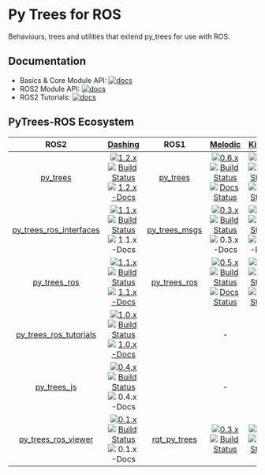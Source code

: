 # Py Trees for ROS

Behaviours, trees and utilities that extend py_trees for use
with ROS.

## Documentation

* Basics & Core Module API: [![docs][py-trees-docs-dashing-image]][py-trees-docs-1.2.x]
* ROS2 Module API: [![docs][py-trees-ros-docs-dashing-image]][py-trees-ros-docs-1.1.x]
* ROS2 Tutorials: [![docs][py-trees-ros-tutorials-docs-dashing-image]][py-trees-ros-tutorials-docs-1.0.x]

## PyTrees-ROS Ecosystem


| ROS2 | [Dashing][dashing-build-farm] |  ROS1 | [Melodic][melodic-build-farm] | [Kinetic][kinetic-build-farm] |
|:---:|:---:|:---:|:---:|:---:|
| [py_trees][py-trees-ros-index] | [![1.2.x][1.2.x-sources-image]][py-trees-sources-1.2.x]<br/>[![Build Status][py-trees-build-status-dashing-image]][py-trees-build-status-dashing]<br/>[![1.2.x-Docs][1.2.x-rtd-image]][py-trees-docs-1.2.x] | [py_trees][py-trees-wiki] | [![0.6.x][0.6.x-sources-image]][py-trees-sources-0.6.x]<br/>[![Build Status][py-trees-build-status-melodic-image]][py-trees-build-status-melodic]<br/>[![Docs Status][py-trees-docs-melodic-image]][py-trees-docs-melodic] | [![0.5.x][0.5.x-sources-image]][py-trees-sources-0.5.x]<br/>[![Build Status][py-trees-build-status-kinetic-image]][py-trees-build-status-kinetic]<br/>[![Docs Status][py-trees-docs-kinetic-image]][py-trees-docs-kinetic] |
| [py_trees_ros_interfaces][py-trees-ros-interfaces-ros-index] | [![1.1.x][1.1.x-sources-image]][py-trees-ros-interfaces-sources-1.1.x]<br/>[![Build Status][py-trees-ros-interfaces-build-status-dashing-image]][py-trees-ros-interfaces-build-status-dashing]<br/>![1.1.x-Docs][not-available-docs-image] | [py_trees_msgs][py-trees-msgs-wiki] | [![0.3.x][0.3.x-sources-image]][py-trees-msgs-sources-melodic]<br/>[![Build Status][py-trees-msgs-build-status-melodic-image]][py-trees-msgs-build-status-melodic]<br/>![0.3.x-Docs][not-available-docs-image] | [![0.3.x][0.3.x-sources-image]][py-trees-msgs-sources-kinetic]<br/>[![Build Status][py-trees-msgs-build-status-kinetic-image]][py-trees-msgs-build-status-kinetic]<br/>![0.3.x-Docs][not-available-docs-image] |
| [py_trees_ros][py-trees-ros-ros-index] | [![1.1.x][1.1.x-sources-image]][py-trees-ros-sources-1.1.x]<br/>[![Build Status][py-trees-ros-build-status-dashing-image]][py-trees-ros-build-status-dashing]<br/>[![1.1.x-Docs][1.1.x-rtd-image]][py-trees-ros-docs-1.1.x] | [py_trees_ros][py-trees-ros-wiki] | [![0.5.x][0.5.x-sources-image]][py-trees-ros-sources-0.5.x]<br/>[![Build Status][py-trees-ros-build-status-melodic-image]][py-trees-ros-build-status-melodic]<br/>[![Docs Status][py-trees-ros-docs-melodic-image]][py-trees-ros-docs-melodic] | [![0.5.x][0.5.x-sources-image]][py-trees-ros-sources-0.5.x]<br/>[![Build Status][py-trees-ros-build-status-kinetic-image]][py-trees-ros-build-status-kinetic]<br/>[![Docs Status][py-trees-ros-docs-kinetic-image]][py-trees-ros-docs-kinetic] |
| [py_trees_ros_tutorials][py-trees-ros-tutorials-ros-index] | [![1.0.x][1.0.x-sources-image]][py-trees-ros-tutorials-sources-1.0.x]<br/>[![Build Status][py-trees-ros-tutorials-build-status-dashing-image]][py-trees-ros-tutorials-build-status-dashing]<br/>[![1.0.x-Docs][1.0.x-rtd-image]][py-trees-ros-tutorials-docs-1.0.x] |  | - | - |
| [py_trees_js][py-trees-js-ros-index] | [![0.4.x][0.4.x-sources-image]][py-trees-js-sources-0.4.x]<br/>[![Build Status][py-trees-js-build-status-dashing-image]][py-trees-js-build-status-dashing]<br/> ![0.4.x-Docs][not-available-docs-image] |  | - | - |
| [py_trees_ros_viewer][py-trees-ros-viewer-ros-index] | [![0.1.x][0.1.x-sources-image]][py-trees-ros-viewer-sources-0.1.x]<br/>[![Build Status][py-trees-ros-viewer-build-status-dashing-image]][py-trees-ros-viewer-build-status-dashing]<br/> ![0.1.x-Docs][not-available-docs-image] | [rqt_py_trees][rqt-py-trees-wiki] | [![0.3.x][0.3.x-sources-image]][rqt-py-trees-sources-melodic]<br/>[![Build Status][rqt-py-trees-build-status-melodic-image]][rqt-py-trees-build-status-melodic] | [![0.3.x][0.3.x-sources-image]][rqt-py-trees-sources-kinetic]<br/>[![Build Status][rqt-py-trees-build-status-kinetic-image]][rqt-py-trees-build-status-kinetic] |

[devel-sources-image]: http://img.shields.io/badge/sources-devel-blue.svg?style=plastic
[1.2.x-sources-image]: http://img.shields.io/badge/sources-1.2.x-blue.svg?style=plastic
[1.1.x-sources-image]: http://img.shields.io/badge/sources-1.1.x-blue.svg?style=plastic
[1.0.x-sources-image]: http://img.shields.io/badge/sources-1.0.x-blue.svg?style=plastic
[0.6.x-sources-image]: http://img.shields.io/badge/sources-0.6.x-blue.svg?style=plastic
[0.5.x-sources-image]: http://img.shields.io/badge/sources-0.5.x-blue.svg?style=plastic
[0.4.x-sources-image]: http://img.shields.io/badge/sources-0.4.x-blue.svg?style=plastic
[0.3.x-sources-image]: http://img.shields.io/badge/sources-0.3.x-blue.svg?style=plastic
[0.1.x-sources-image]: http://img.shields.io/badge/sources-0.1.x-blue.svg?style=plastic

[devel-rtd-image]: https://readthedocs.org/projects/py-trees/badge/?version=devel&style=plastic
[1.2.x-rtd-image]: https://readthedocs.org/projects/py-trees/badge/?version=release-1.2.x&style=plastic
[1.1.x-rtd-image]: https://readthedocs.org/projects/py-trees/badge/?version=release-1.0.x&style=plastic
[1.0.x-rtd-image]: https://readthedocs.org/projects/py-trees/badge/?version=release-1.0.x&style=plastic
[0.6.x-rtd-image]: https://readthedocs.org/projects/py-trees/badge/?version=release-0.6.x&style=plastic
[0.5.x-rtd-image]: https://readthedocs.org/projects/py-trees/badge/?version=release-0.5.x&style=plastic

[devel-docs-image]: http://img.shields.io/badge/docs-devel-brightgreen.svg?style=plastic
[1.2.x-docs-image]: http://img.shields.io/badge/docs-1.2.x-brightgreen.svg?style=plastic
[0.6.x-docs-image]: http://img.shields.io/badge/docs-0.6.x-brightgreen.svg?style=plastic
[0.5.x-docs-image]: http://img.shields.io/badge/docs-0.5.x-brightgreen.svg?style=plastic
[0.3.x-docs-image]: http://img.shields.io/badge/docs-0.3.x-brightgreen.svg?style=plastic
[not-available-docs-image]: http://img.shields.io/badge/docs-n/a-yellow.svg?style=plastic

[1.2.x-debians-image]: http://img.shields.io/badge/debians-1.2.x-orange.svg?style=plastic
[0.6.x-debians-image]: http://img.shields.io/badge/debians-0.6.x-orange.svg?style=plastic
[0.5.x-debians-image]: http://img.shields.io/badge/debians-0.5.x-orange.svg?style=plastic
[0.4.x-debians-image]: http://img.shields.io/badge/debians-0.4.x-orange.svg?style=plastic
[0.3.x-debians-image]: http://img.shields.io/badge/debians-0.3.x-orange.svg?style=plastic
[0.1.x-debians-image]: http://img.shields.io/badge/debians-0.1.x-orange.svg?style=plastic

[dashing-build-farm]: http://repo.ros2.org/status_page/ros_dashing_default.html?q=py_trees
[melodic-build-farm]: http://repositories.ros.org/status_page/ros_melodic_default.html?q=py_trees
[kinetic-build-farm]: http://repositories.ros.org/status_page/ros_kinetic_default.html?q=py_trees

[py-trees-build-status-dashing]: http://build.ros2.org/job/Dbin_uB64__py_trees__ubuntu_bionic_amd64__binary/
[py-trees-build-status-dashing-image]: http://build.ros2.org/job/Dbin_uB64__py_trees__ubuntu_bionic_amd64__binary/badge/icon?style=plastic
[py-trees-build-status-kinetic]: http://build.ros.org/job/Kbin_uX64__py_trees__ubuntu_xenial_amd64__binary
[py-trees-build-status-kinetic-image]: http://build.ros.org/job/Kbin_uX64__py_trees__ubuntu_xenial_amd64__binary/badge/icon?style=plastic
[py-trees-build-status-melodic]: http://build.ros.org/job/Mbin_uB64__py_trees__ubuntu_bionic_amd64__binary
[py-trees-build-status-melodic-image]: http://build.ros.org/job/Mbin_uB64__py_trees__ubuntu_bionic_amd64__binary/badge/icon?style=plastic
[py-trees-docs-devel]: http://py-trees.readthedocs.io/
[py-trees-docs-1.2.x]: http://py-trees.readthedocs.io/en/release-1.2.x/
[py-trees-docs-0.6.x]: http://py-trees.readthedocs.io/en/release-0.6.x/
[py-trees-docs-0.5.x]: http://docs.ros.org/kinetic/api/py_trees/html/
[py-trees-docs-kinetic]: http://docs.ros.org/kinetic/api/py_trees/html/
[py-trees-docs-dashing-image]: http://img.shields.io/badge/py_trees-dashing-brightgreen.svg?style=plastic
[py-trees-docs-kinetic-image]: https://img.shields.io/jenkins/s/http/build.ros.org/job/Kdoc__py_trees__ubuntu_xenial_amd64.svg?label=docs&style=plastic
[py-trees-docs-melodic]: http://docs.ros.org/melodic/api/py_trees/html/
[py-trees-docs-melodic-image]: https://img.shields.io/jenkins/s/http/build.ros.org/job/Mdoc__py_trees__ubuntu_bionic_amd64.svg?label=docs&style=plastic
[py-trees-ros-index]: https://index.ros.org/p/py_trees/github-splintered-reality-py_trees
[py-trees-sources-devel]: https://github.com/splintered-reality/py_trees/tree/devel
[py-trees-sources-1.2.x]: https://github.com/splintered-reality/py_trees/tree/release/1.2.x
[py-trees-sources-0.6.x]: https://github.com/splintered-reality/py_trees/tree/release/0.6.x
[py-trees-sources-0.5.x]: https://github.com/splintered-reality/py_trees/tree/release/0.5.x
[py-trees-wiki]: http://wiki.ros.org/py_trees

[py-trees-ros-interfaces-build-status-dashing]: http://build.ros2.org/job/Dbin_uB64__py_trees_ros_interfaces__ubuntu_bionic_amd64__binary/
[py-trees-ros-interfaces-build-status-dashing-image]: http://build.ros2.org/job/Dbin_uB64__py_trees_ros_interfaces__ubuntu_bionic_amd64__binary/badge/icon?style=plastic
[py-trees-ros-interfaces-ros-index]: https://index.ros.org/p/py_trees_ros_interfaces/github-splintered-reality-py_trees_ros_interfaces
[py-trees-ros-interfaces-sources-1.1.x]: https://github.com/splintered-reality/py_trees_ros_interfaces/tree/release/1.1.x

[py-trees-ros-build-status-dashing]: http://build.ros2.org/job/Dbin_uB64__py_trees_ros__ubuntu_bionic_amd64__binary/
[py-trees-ros-build-status-dashing-image]: http://build.ros2.org/job/Dbin_uB64__py_trees_ros__ubuntu_bionic_amd64__binary/badge/icon?style=plastic
[py-trees-ros-build-status-kinetic]: http://build.ros.org/job/Kbin_uX64__py_trees_ros__ubuntu_xenial_amd64__binary
[py-trees-ros-build-status-kinetic-image]: http://build.ros.org/job/Kbin_uX64__py_trees_ros__ubuntu_xenial_amd64__binary/badge/icon?style=plastic
[py-trees-ros-build-status-melodic]: http://build.ros.org/job/Mbin_uB64__py_trees_ros__ubuntu_bionic_amd64__binary
[py-trees-ros-build-status-melodic-image]: http://build.ros.org/job/Mbin_uB64__py_trees_ros__ubuntu_bionic_amd64__binary/badge/icon?style=plastic
[py-trees-ros-docs-1.1.x]: http://py-trees-ros.readthedocs.io/en/release-1.1.x/
[py-trees-ros-docs-dashing-image]: http://img.shields.io/badge/py_trees_ros-dashing-brightgreen.svg?style=plastic
[py-trees-ros-docs-kinetic]: http://docs.ros.org/kinetic/api/py_trees_ros/html/
[py-trees-ros-docs-kinetic-image]: https://img.shields.io/jenkins/s/http/build.ros.org/job/Kdoc__py_trees_ros__ubuntu_xenial_amd64.svg?label=docs&style=plastic
[py-trees-ros-docs-melodic]: http://docs.ros.org/melodic/api/py_trees_ros/html/
[py-trees-ros-docs-melodic-image]: https://img.shields.io/jenkins/s/http/build.ros.org/job/Mdoc__py_trees_ros__ubuntu_bionic_amd64.svg?label=docs&style=plastic
[py-trees-ros-ros-index]: https://index.ros.org/p/py_trees_ros/github-splintered-reality-py_trees_ros
[py-trees-ros-sources-1.1.x]: https://github.com/splintered-reality/py_trees_ros/tree/release/1.1.x
[py-trees-ros-sources-0.5.x]: https://github.com/splintered-reality/py_trees_ros/tree/release/0.5.x
[py-trees-ros-wiki]: http://wiki.ros.org/py_trees_ros


[py-trees-ros-tutorials-build-status-dashing]: http://build.ros2.org/job/Dbin_uB64__py_trees_ros_tutorials__ubuntu_bionic_amd64__binary/
[py-trees-ros-tutorials-build-status-dashing-image]: http://build.ros2.org/job/Dbin_uB64__py_trees_ros_tutorials__ubuntu_bionic_amd64__binary/badge/icon?style=plastic
[py-trees-ros-tutorials-docs-1.0.x]: http://py-trees-ros-tutorials.readthedocs.io/en/release-1.0.x/
[py-trees-ros-tutorials-sources-1.0.x]: https://github.com/splintered-reality/py_trees_ros_tutorials/tree/release/1.0.x
[py-trees-ros-tutorials-ros-index]: https://index.ros.org/p/py_trees_ros_tutorials/github-splintered-reality-py_trees_ros_tutorials
[py-trees-ros-tutorials-docs-dashing-image]: http://img.shields.io/badge/py_trees_ros_tutorials-dashing-brightgreen.svg?style=plastic

[py-trees-js-build-status-dashing]: http://build.ros2.org/job/Dbin_uB64__py_trees_js__ubuntu_bionic_amd64__binary/
[py-trees-js-build-status-dashing-image]: http://build.ros2.org/job/Dbin_uB64__py_trees_js__ubuntu_bionic_amd64__binary/badge/icon?style=plastic
[py-trees-js-sources-0.4.x]: https://github.com/splintered-reality/py_trees_js/tree/release/0.4.x
[py-trees-js-ros-index]: https://index.ros.org/p/py_trees_js/github-splintered-reality-py_trees_js

[py-trees-ros-viewer-build-status-dashing]: http://build.ros2.org/job/Dbin_uB64__py_trees_ros_viewer__ubuntu_bionic_amd64__binary/
[py-trees-ros-viewer-build-status-dashing-image]: http://build.ros2.org/job/Dbin_uB64__py_trees_ros_viewer__ubuntu_bionic_amd64__binary/badge/icon?style=plastic
[py-trees-ros-viewer-sources-0.1.x]: https://github.com/splintered-reality/py_trees_ros_viewer/tree/release/0.1.x
[py-trees-ros-viewer-ros-index]: https://index.ros.org/p/py_trees_ros_viewer/github-splintered-reality-py_trees_ros_viewer

[py-trees-msgs-build-status-kinetic]: http://build.ros.org/job/Kbin_uX64__py_trees_msgs__ubuntu_xenial_amd64__binary
[py-trees-msgs-build-status-kinetic-image]: http://build.ros.org/job/Kbin_uX64__py_trees_msgs__ubuntu_xenial_amd64__binary/badge/icon?style=plastic
[py-trees-msgs-build-status-melodic]: http://build.ros.org/job/Mbin_uB64__py_trees_msgs__ubuntu_bionic_amd64__binary
[py-trees-msgs-build-status-melodic-image]: http://build.ros.org/job/Mbin_uB64__py_trees_msgs__ubuntu_bionic_amd64__binary/badge/icon?style=plastic
[py-trees-msgs-docs-kinetic]: http://docs.ros.org/kinetic/api/py_trees_msgs/html/index-msg.html
[py-trees-msgs-docs-kinetic-image]: https://img.shields.io/jenkins/s/http/build.ros.org/job/Kdoc__py_trees_msgs__ubuntu_xenial_amd64.svg?label=docs&style=plastic
[py-trees-msgs-docs-melodic]: http://docs.ros.org/melodic/api/py_trees_msgs/html/index-msg.html
[py-trees-msgs-docs-melodic-image]: https://img.shields.io/jenkins/s/http/build.ros.org/job/Mdoc__py_trees_msgs__ubuntu_bionic_amd64.svg?label=docs&style=plastic
[py-trees-msgs-sources-kinetic]: https://github.com/stonier/py_trees_msgs/tree/release/0.3-kinetic
[py-trees-msgs-sources-melodic]: https://github.com/stonier/py_trees_msgs/tree/release/0.3-melodic
[py-trees-msgs-wiki]: http://wiki.ros.org/py_trees_msgs

[rqt-py-trees-build-status-kinetic]: http://build.ros.org/job/Kbin_uX64__rqt_py_trees__ubuntu_xenial_amd64__binary
[rqt-py-trees-build-status-kinetic-image]: http://build.ros.org/job/Kbin_uX64__rqt_py_trees__ubuntu_xenial_amd64__binary/badge/icon?style=plastic
[rqt-py-trees-build-status-melodic]: http://build.ros.org/job/Mbin_uB64__rqt_py_trees__ubuntu_bionic_amd64__binary
[rqt-py-trees-build-status-melodic-image]: http://build.ros.org/job/Mbin_uB64__rqt_py_trees__ubuntu_bionic_amd64__binary/badge/icon?style=plastic
[rqt-py-trees-sources-kinetic]: https://github.com/splintered-reality/rqt_py_trees/tree/release/0.3-kinetic
[rqt-py-trees-sources-melodic]: https://github.com/splintered-reality/rqt_py_trees/tree/release/0.3-melodic
[rqt-py-trees-wiki]: http://wiki.ros.org/rqt_py_trees
